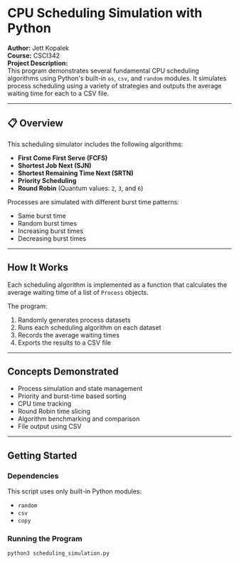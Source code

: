 # CPU Scheduling Simulation with Python

**Author:** Jett Kopalek  
**Course:** CSCI342  
**Project Description:**  
This program demonstrates several fundamental CPU scheduling algorithms using Python's built-in `os`, `csv`, and `random` modules. It simulates process scheduling using a variety of strategies and outputs the average waiting time for each to a CSV file.

---

## 📋 Overview

This scheduling simulator includes the following algorithms:

- **First Come First Serve (FCFS)**
- **Shortest Job Next (SJN)**
- **Shortest Remaining Time Next (SRTN)**
- **Priority Scheduling**
- **Round Robin** (Quantum values: `2`, `3`, and `6`)

Processes are simulated with different burst time patterns:
- Same burst time
- Random burst times
- Increasing burst times
- Decreasing burst times

---

## How It Works

Each scheduling algorithm is implemented as a function that calculates the average waiting time of a list of `Process` objects. 

The program:
1. Randomly generates process datasets
2. Runs each scheduling algorithm on each dataset
3. Records the average waiting times
4. Exports the results to a CSV file

---

## Concepts Demonstrated

- Process simulation and state management
- Priority and burst-time based sorting
- CPU time tracking
- Round Robin time slicing
- Algorithm benchmarking and comparison
- File output using CSV

---

##  Getting Started

### Dependencies

This script uses only built-in Python modules:

- `random`
- `csv`
- `copy`

### Running the Program

```bash
python3 scheduling_simulation.py
